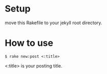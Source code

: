# Setup

move this Rakefile to your jekyll root directory.

# How to use

```
$ rake new:post <:title>
```

<:title> is your posting title.
